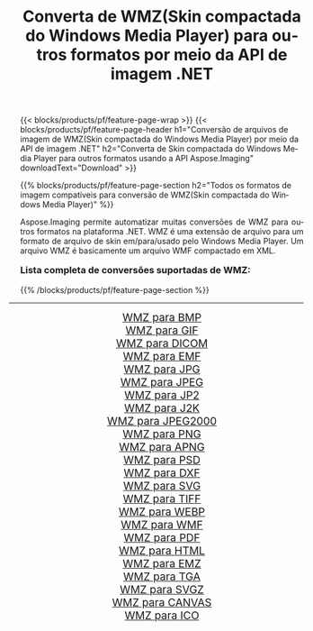 ﻿---
title: Converta de WMZ(Skin compactada do Windows Media Player) para outros formatos por meio da API de imagem .NET 
weight: 3920
url: /pt/net/conversion/from/wmz/ 
lang: pt
langdirlevel: 2
locales: zh-hans,ja,it,ru,de,es,fr,nl,id,lt,pl,pt,vi,tr,ko,zh-hant,ar,hi,th,sv,cs,uk,he
description: Usando Aspose.Imaging você pode facilmente converter de WMZ(Skin compactada do Windows Media Player) para outros formatos
---

{{< blocks/products/pf/feature-page-wrap >}}
{{< blocks/products/pf/feature-page-header h1="Conversão de arquivos de imagem de WMZ(Skin compactada do Windows Media Player) por meio da API de imagem .NET" h2="Converta de Skin compactada do Windows Media Player para outros formatos usando a API Aspose.Imaging" downloadText="Download" >}}


{{% blocks/products/pf/feature-page-section  h2="Todos os formatos de imagem compatíveis para conversão de WMZ(Skin compactada do Windows Media Player)" %}}
<p align=justify>Aspose.Imaging permite automatizar muitas conversões de WMZ para outros formatos na plataforma .NET. WMZ é uma extensão de arquivo para um formato de arquivo de skin em/para/usado pelo Windows Media Player. Um arquivo WMZ é basicamente um arquivo WMF compactado em XML.</p>
<h3 style="margin-top:16px;">
Lista completa de conversões suportadas de WMZ:
</h3>
{{% /blocks/products/pf/feature-page-section %}}
<div class="container-fluid productfamilypage bg-gray">
    <div class="convertypes bg-gray agp-content section">
        <div class="container">
		<hr style="margin-left:-20px;"/>
		<div class="row other-converters" style="gap: 10px;font-size: 19px;text-align:center;">
		    <div class='col-md-3 other-converter remove-lp remove-rp'><a href="/imaging/pt/net/conversion/wmz-to-bmp/" style="padding:15px;">WMZ para BMP</a></div><div class='col-md-3 other-converter remove-lp remove-rp'><a href="/imaging/pt/net/conversion/wmz-to-gif/" style="padding:15px;">WMZ para GIF</a></div><div class='col-md-3 other-converter remove-lp remove-rp'><a href="/imaging/pt/net/conversion/wmz-to-dicom/" style="padding:15px;">WMZ para DICOM</a></div><div class='col-md-3 other-converter remove-lp remove-rp'><a href="/imaging/pt/net/conversion/wmz-to-emf/" style="padding:15px;">WMZ para EMF</a></div><div class='col-md-3 other-converter remove-lp remove-rp'><a href="/imaging/pt/net/conversion/wmz-to-jpg/" style="padding:15px;">WMZ para JPG</a></div><div class='col-md-3 other-converter remove-lp remove-rp'><a href="/imaging/pt/net/conversion/wmz-to-jpeg/" style="padding:15px;">WMZ para JPEG</a></div><div class='col-md-3 other-converter remove-lp remove-rp'><a href="/imaging/pt/net/conversion/wmz-to-jp2/" style="padding:15px;">WMZ para JP2</a></div><div class='col-md-3 other-converter remove-lp remove-rp'><a href="/imaging/pt/net/conversion/wmz-to-j2k/" style="padding:15px;">WMZ para J2K</a></div><div class='col-md-3 other-converter remove-lp remove-rp'><a href="/imaging/pt/net/conversion/wmz-to-jpeg2000/" style="padding:15px;">WMZ para JPEG2000</a></div><div class='col-md-3 other-converter remove-lp remove-rp'><a href="/imaging/pt/net/conversion/wmz-to-png/" style="padding:15px;">WMZ para PNG</a></div><div class='col-md-3 other-converter remove-lp remove-rp'><a href="/imaging/pt/net/conversion/wmz-to-apng/" style="padding:15px;">WMZ para APNG</a></div><div class='col-md-3 other-converter remove-lp remove-rp'><a href="/imaging/pt/net/conversion/wmz-to-psd/" style="padding:15px;">WMZ para PSD</a></div><div class='col-md-3 other-converter remove-lp remove-rp'><a href="/imaging/pt/net/conversion/wmz-to-dxf/" style="padding:15px;">WMZ para DXF</a></div><div class='col-md-3 other-converter remove-lp remove-rp'><a href="/imaging/pt/net/conversion/wmz-to-svg/" style="padding:15px;">WMZ para SVG</a></div><div class='col-md-3 other-converter remove-lp remove-rp'><a href="/imaging/pt/net/conversion/wmz-to-tiff/" style="padding:15px;">WMZ para TIFF</a></div><div class='col-md-3 other-converter remove-lp remove-rp'><a href="/imaging/pt/net/conversion/wmz-to-webp/" style="padding:15px;">WMZ para WEBP</a></div><div class='col-md-3 other-converter remove-lp remove-rp'><a href="/imaging/pt/net/conversion/wmz-to-wmf/" style="padding:15px;">WMZ para WMF</a></div><div class='col-md-3 other-converter remove-lp remove-rp'><a href="/imaging/pt/net/conversion/wmz-to-pdf/" style="padding:15px;">WMZ para PDF</a></div><div class='col-md-3 other-converter remove-lp remove-rp'><a href="/imaging/pt/net/conversion/wmz-to-html/" style="padding:15px;">WMZ para HTML</a></div><div class='col-md-3 other-converter remove-lp remove-rp'><a href="/imaging/pt/net/conversion/wmz-to-emz/" style="padding:15px;">WMZ para EMZ</a></div><div class='col-md-3 other-converter remove-lp remove-rp'><a href="/imaging/pt/net/conversion/wmz-to-tga/" style="padding:15px;">WMZ para TGA</a></div><div class='col-md-3 other-converter remove-lp remove-rp'><a href="/imaging/pt/net/conversion/wmz-to-svgz/" style="padding:15px;">WMZ para SVGZ</a></div><div class='col-md-3 other-converter remove-lp remove-rp'><a href="/imaging/pt/net/conversion/wmz-to-canvas/" style="padding:15px;">WMZ para CANVAS</a></div><div class='col-md-3 other-converter remove-lp remove-rp'><a href="/imaging/pt/net/conversion/wmz-to-ico/" style="padding:15px;">WMZ para ICO</a></div>
                </div>
        </div>
    </div>
</div>
<br/>

